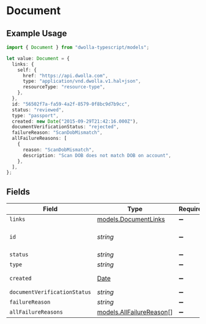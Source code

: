 # Document

## Example Usage

```typescript
import { Document } from "dwolla-typescript/models";

let value: Document = {
  links: {
    self: {
      href: "https://api.dwolla.com",
      type: "application/vnd.dwolla.v1.hal+json",
      resourceType: "resource-type",
    },
  },
  id: "56502f7a-fa59-4a2f-8579-0f8bc9d7b9cc",
  status: "reviewed",
  type: "passport",
  created: new Date("2015-09-29T21:42:16.000Z"),
  documentVerificationStatus: "rejected",
  failureReason: "ScanDobMismatch",
  allFailureReasons: [
    {
      reason: "ScanDobMismatch",
      description: "Scan DOB does not match DOB on account",
    },
  ],
};
```

## Fields

| Field                                                                                         | Type                                                                                          | Required                                                                                      | Description                                                                                   | Example                                                                                       |
| --------------------------------------------------------------------------------------------- | --------------------------------------------------------------------------------------------- | --------------------------------------------------------------------------------------------- | --------------------------------------------------------------------------------------------- | --------------------------------------------------------------------------------------------- |
| `links`                                                                                       | [models.DocumentLinks](../models/documentlinks.md)                                            | :heavy_minus_sign:                                                                            | N/A                                                                                           |                                                                                               |
| `id`                                                                                          | *string*                                                                                      | :heavy_minus_sign:                                                                            | N/A                                                                                           | 56502f7a-fa59-4a2f-8579-0f8bc9d7b9cc                                                          |
| `status`                                                                                      | *string*                                                                                      | :heavy_minus_sign:                                                                            | N/A                                                                                           | reviewed                                                                                      |
| `type`                                                                                        | *string*                                                                                      | :heavy_minus_sign:                                                                            | N/A                                                                                           | passport                                                                                      |
| `created`                                                                                     | [Date](https://developer.mozilla.org/en-US/docs/Web/JavaScript/Reference/Global_Objects/Date) | :heavy_minus_sign:                                                                            | N/A                                                                                           | 2015-09-29T21:42:16.000Z                                                                      |
| `documentVerificationStatus`                                                                  | *string*                                                                                      | :heavy_minus_sign:                                                                            | N/A                                                                                           | rejected                                                                                      |
| `failureReason`                                                                               | *string*                                                                                      | :heavy_minus_sign:                                                                            | N/A                                                                                           | ScanDobMismatch                                                                               |
| `allFailureReasons`                                                                           | [models.AllFailureReason](../models/allfailurereason.md)[]                                    | :heavy_minus_sign:                                                                            | N/A                                                                                           |                                                                                               |